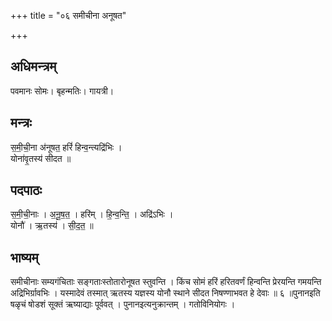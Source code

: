 +++
title = "०६ समीचीना अनूषत"

+++
## अधिमन्त्रम्
पवमानः सोमः। बृहन्मतिः। गायत्री।

## मन्त्रः
स॒मी॒ची॒ना अ॑नूषत॒ हरिं॑ हिन्व॒न्त्यद्रि॑भिः ।  
योना॑वृ॒तस्य॑ सीदत ॥

## पदपाठः
स॒मी॒ची॒नाः । अ॒नू॒ष॒त॒ । हरि॑म् । हि॒न्व॒न्ति॒ । अद्रि॑ऽभिः ।  
योनौ॑ । ऋ॒तस्य॑ । सी॒द॒त॒ ॥

## भाष्यम्
समीचीनाः सम्यगंचिताः सङ्गताःस्तोतारोनूषत स्तुवन्ति । किंच सोमं हरिं हरितवर्णं हिन्वन्ति प्रेरयन्ति गमयन्ति अद्रिभिर्ग्रावभिः । यस्मादेवं तस्मात् ऋतस्य यज्ञस्य योनौ स्थाने सीदत निषण्णाभवत हे देवाः ॥ ६ ॥पुनानइति षळृचं षोडशं सूक्तं ऋष्याद्याः पूर्ववत् । पुनानइत्यनुक्रान्तम् । गतोविनियोगः ।